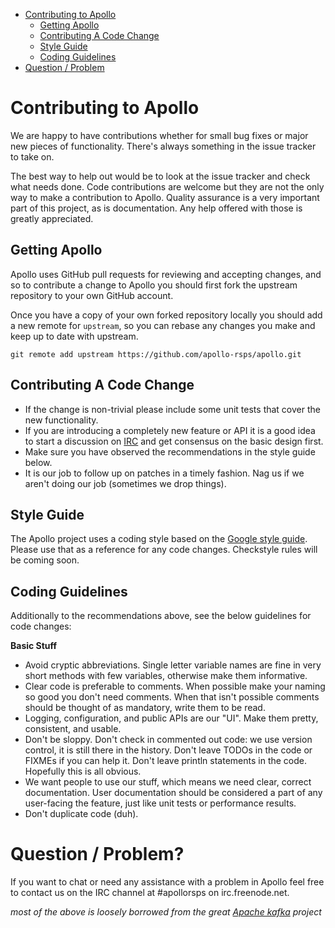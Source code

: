 * [Contributing to Apollo](#contributing-to-apollo)
    * [Getting Apollo](#getting-apollo)
    * [Contributing A Code Change](#contributing-a-code-change)
    * [Style Guide](#style-guide)
    * [Coding Guidelines](#coding-guidelines)
* [Question / Problem](#question-problem)

# Contributing to Apollo

We are happy to have contributions whether for small bug fixes or major new
pieces of functionality. There's always something in the issue tracker to
take on.

The best way to help out would be to look at the issue tracker and check
what needs done. Code contributions are welcome but they are not the
only way to make a contribution to Apollo. Quality assurance is a very
important part of this project, as is documentation. Any help offered
with those is greatly appreciated.

## Getting Apollo

Apollo uses GitHub pull requests for reviewing and accepting changes,
and so to contribute a change to Apollo you should first fork the upstream
repository to your own GitHub account.

Once you have a copy of your own forked repository locally you should
add a new remote for `upstream`, so you can rebase any changes
you make and keep up to date with upstream.

```
git remote add upstream https://github.com/apollo-rsps/apollo.git
```

## Contributing A Code Change

* If the change is non-trivial please include some unit tests that cover the new functionality.
* If you are introducing a completely new feature or API it is a good idea to start a discussion on [IRC](#question-problem) and get consensus on the basic design first.
* Make sure you have observed the recommendations in the style guide below.
* It is our job to follow up on patches in a timely fashion. Nag us if we aren't doing our job (sometimes we drop things).

## Style Guide

The Apollo project uses a coding style based on the [Google
style guide](https://google.github.io/styleguide/javaguide.html). Please
use that as a reference for any code changes. Checkstyle rules will be
coming soon.

## Coding Guidelines

Additionally to the recommendations above, see the below guidelines
for code changes:

**Basic Stuff**

* Avoid cryptic abbreviations. Single letter variable names are fine in very short methods with few variables, otherwise make them informative.
* Clear code is preferable to comments. When possible make your naming so good you don't need comments. When that isn't possible comments should be thought of as mandatory, write them to be read.
* Logging, configuration, and public APIs are our "UI". Make them pretty, consistent, and usable.
* Don't be sloppy. Don't check in commented out code: we use version control, it is still there in the history. Don't leave TODOs in the code or FIXMEs if you can help it. Don't leave println statements in the code. Hopefully this is all obvious.
* We want people to use our stuff, which means we need clear, correct documentation. User documentation should be considered a part of any user-facing the feature, just like unit tests or performance results.
* Don't duplicate code (duh).

# Question / Problem?

If you want to chat or need any assistance with a problem in Apollo feel free
to contact us on the IRC channel at #apollorsps on irc.freenode.net.

*most of the above is loosely borrowed from the great [Apache kafka](http://kafka.apache.org/contributing.html)
project*